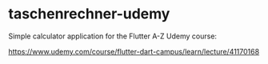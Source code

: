 # taschenrechner-udemy

Simple calculator application for the Flutter A-Z Udemy course:

https://www.udemy.com/course/flutter-dart-campus/learn/lecture/41170168 